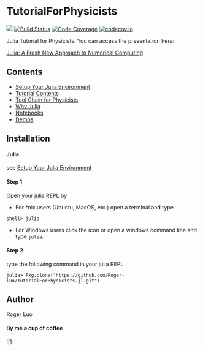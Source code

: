 # TutorialForPhysicists

[![][docs-latest-img]][docs-latest-url]
[![Build Status][travis-master-img]][travis-master-url]
[![Code Coverage][coveralls-master-img]][coveralls-master-url]
[![codecov.io][codcov-master-img]][codcov-master-url]


Julia Tutorial for Physicists. You can access the presentation here:

[Julia: A Fresh New Approach to Numerical Computing](http://104.224.129.42/slides/the-julia-language/)

## Contents

- [Setup Your Julia Environment](/docs/src/install.md)
- [Tutorial Contents](/docs/src/demo/README.md)
- [Tool Chain for Physicists](/docs/src/toolchain.md)
- [Why Julia](/docs/src/before/why.md)
- [Notebooks](/notebooks/README.md)
- [Demos](/src/README.md)

## Installation

#### Julia

see [Setup Your Julia Environment](/docs/src/install.md)

#### Step 1
Open your julia REPL by

- For *nix users (Ubuntu, MacOS, etc.) open a terminal and type

```shell
shell> julia
```

- For Windows users click the icon or open a windows command line and type `julia`.

#### Step 2

type the following command in your julia REPL

```julia-repl
julia> Pkg.clone("https://github.com/Roger-luo/TutorialForPhysicists.jl.git")
```

## Author

Roger Luo

#### By me a cup of coffee

![]

[docs-latest-img]: https://img.shields.io/badge/docs-latest-blue.svg
[docs-latest-url]: http://rogerluo.me/TutorialForPhysicists.jl/latest

[docs-stable-img]: https://img.shields.io/badge/docs-stable-blue.svg
[docs-stable-url]: http://rogerluo.me/TutorialForPhysicists.jl/stable

[travis-master-img]:https://travis-ci.org/Roger-luo/TutorialForPhysicists.jl.svg?branch=master
[travis-master-url]:https://travis-ci.org/Roger-luo/TutorialForPhysicists.jl

[coveralls-master-img]:https://coveralls.io/repos/Roger-luo/TutorialForPhysicists.jl/badge.svg?branch=master&service=github
[coveralls-master-url]:https://coveralls.io/github/Roger-luo/TutorialForPhysicists.jl?branch=master

[codcov-master-img]:http://codecov.io/github/Roger-luo/TutorialForPhysicists.jl/coverage.svg?branch=master
[codcov-master-url]:http://codecov.io/github/Roger-luo/TutorialForPhysicists.jl?branch=master